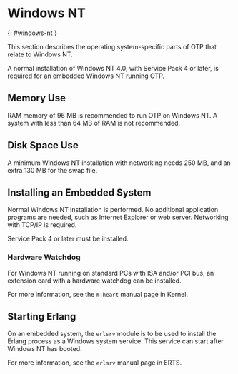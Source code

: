 <!--
%CopyrightBegin%

Copyright Ericsson AB 2023. All Rights Reserved.

Licensed under the Apache License, Version 2.0 (the "License");
you may not use this file except in compliance with the License.
You may obtain a copy of the License at

    http://www.apache.org/licenses/LICENSE-2.0

Unless required by applicable law or agreed to in writing, software
distributed under the License is distributed on an "AS IS" BASIS,
WITHOUT WARRANTIES OR CONDITIONS OF ANY KIND, either express or implied.
See the License for the specific language governing permissions and
limitations under the License.

%CopyrightEnd%
-->
# Windows NT

[](){: #windows-nt }

This section describes the operating system-specific parts of OTP that relate to
Windows NT.

A normal installation of Windows NT 4.0, with Service Pack 4 or later, is
required for an embedded Windows NT running OTP.

## Memory Use

RAM memory of 96 MB is recommended to run OTP on Windows NT. A system with less
than 64 MB of RAM is not recommended.

## Disk Space Use

A minimum Windows NT installation with networking needs 250 MB, and an extra 130
MB for the swap file.

## Installing an Embedded System

Normal Windows NT installation is performed. No additional application programs
are needed, such as Internet Explorer or web server. Networking with TCP/IP is
required.

Service Pack 4 or later must be installed.

### Hardware Watchdog

For Windows NT running on standard PCs with ISA and/or PCI bus, an extension
card with a hardware watchdog can be installed.

For more information, see the `m:heart` manual page in Kernel.

## Starting Erlang

On an embedded system, the `erlsrv` module is to be used to install the Erlang
process as a Windows system service. This service can start after Windows NT has
booted.

For more information, see the `erlsrv` manual page in ERTS.
